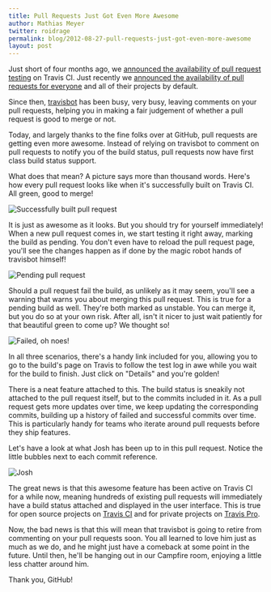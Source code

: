 ```yaml
---
title: Pull Requests Just Got Even More Awesome
author: Mathias Meyer
twitter: roidrage
permalink: blog/2012-08-27-pull-requests-just-got-even-more-awesome
layout: post
---
```

Just short of four months ago, we [announced the availability of pull request
testing](http://about.travis-ci.org/blog/announcing-pull-request-support/) on
Travis CI. Just recently we [announced the availability of pull requests for
everyone](http://about.travis-ci.org/blog/pull-request-testing-for-everyone/)
and all of their projects by default.

Since then, [travisbot](https://github.com/travisbot) has been busy, very busy,
leaving comments on your pull requests, helping you in making a fair judgement
of whether a pull request is good to merge or not.

Today, and largely thanks to the fine folks over at GitHub, pull requests are
getting even more awesome. Instead of relying on travisbot to comment on pull
requests to notify you of the build status, pull requests now have first class
build status support.

What does that mean? A picture says more than thousand words. Here's how every
pull request looks like when it's successfully built on Travis CI. All green,
good to merge!

![Successfully built pull request](http://s3itch.paperplanes.de/Fullscreen-13-2-20120827-214248.png)

It is just as awesome as it looks. But you should try for yourself immediately!
When a new pull request comes in, we start testing it right away, marking the
build as pending. You don't even have to reload the pull request page, you'll
see the changes happen as if done by the magic robot hands of travisbot himself!

![Pending pull request](http://s3itch.paperplanes.de/Fullscreen-14-3-20120827-214334.png)

Should a pull request fail the build, as unlikely as it may seem, you'll see a
warning that warns you about merging this pull request. This is true for a
pending build as well. They're both marked as unstable. You can merge it, but
you do so at your own risk. After all, isn't it nicer to just wait patiently for
that beautiful green to come up? We thought so!

![Failed, oh noes!](http://s3itch.paperplanes.de/Fullscreen-12-1-20120827-214117.png)

In all three scenarios, there's a handy link included for you, allowing
you to go to the build's page on Travis to follow the test log in awe while you
wait for the build to finish. Just click on "Details" and you're golden!

There is a neat feature attached to this. The build status is sneakily not
attached to the pull request itself, but to the commits included in it. As a
pull request gets more updates over time, we keep updating the corresponding
commits, building up a history of failed and successful commits over time. This
is particularly handy for teams who iterate around pull requests before they
ship features.

Let's have a look at what Josh has been up to in this pull request. Notice the
little bubbles next to each commit reference.

![Josh](http://s3itch.paperplanes.de/joshk-20120827-215347.png)

The great news is that this awesome feature has been active on Travis CI for a
while now, meaning hundreds of existing pull requests will immediately have a
build status attached and displayed in the user interface. This is true for open
source projects on [Travis CI](http://travis-ci.org) and for private projects on
[Travis Pro](http://travis-ci.com).

Now, the bad news is that this will mean that travisbot is going to retire from
commenting on your pull requests soon. You all learned to love him just as much
as we do, and he might just have a comeback at some point in the future. Until
then, he'll be hanging out in our Campfire room, enjoying a little less chatter
around him.

Thank you, GitHub!
